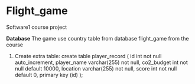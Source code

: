 # Flight_game
Software1 course project

**Database**
The game use country table from database flight_game from the course
1. Create extra table:
   create table player_record (
     id int not null auto_increment,
     player_name varchar(255) not null,
     co2_budget int not null default 10000,
     location varchar(255) not null,
     score int not null default 0,
     primary key (id)
     );

